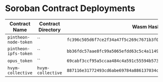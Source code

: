 # Soroban Contract Deployments

| Contract Name | Contract Directory | Wasm Hash | Contract ID |
|--------------|-------------------|--------------------------------------------------------------|----------------------------------------------------------|
| `pintheon-node-token` | `` | `fc396c505d6f7ce2f34a47f5c269c7671b3f0c016ea93f9c471b4f36d9170b63` | `` |
| `pintheon-ipfs-token` | `` | `bb36fdc57aae8fc99a5065efdd63c5c4a11496d86b40041feee06c8825f1f253` | `` |
| `opus_token` | `` | `69cabf3ccf95a5ccaa484c4a591c55594b5739e8aa723a1f16b4ba944c14c79c` | `CBKEMSGFR2RAHJXFBDWEAJ2CJG3TEDYCJSL7TIQCWTLWGOUXRLHJ4GEM` |
| `hvym-collective` | `hvym-collective` | `887116e31772493cd6abe69784a886137034cd3457d04b21396e218f392c074f` | `CCICSEQVAF63Y6VUS6YBFOWG6TK5BOOIPQUAY2DNYG4QUH6AAMYQ4KKY` |
